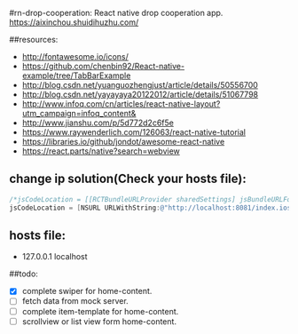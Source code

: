 #rn-drop-cooperation:
React native drop cooperation app. https://aixinchou.shuidihuzhu.com/

##resources:
+ http://fontawesome.io/icons/
+ https://github.com/chenbin92/React-native-example/tree/TabBarExample
+ http://blog.csdn.net/yuanguozhengjust/article/details/50556700
+ http://blog.csdn.net/yayayaya20122012/article/details/51067798
+ http://www.infoq.com/cn/articles/react-native-layout?utm_campaign=infoq_content&
+ http://www.jianshu.com/p/5d772d2c6f5e
+ https://www.raywenderlich.com/126063/react-native-tutorial
+ https://libraries.io/github/jondot/awesome-react-native
+ https://react.parts/native?search=webview

## change ip solution(Check your hosts file):
```objective-c
/*jsCodeLocation = [[RCTBundleURLProvider sharedSettings] jsBundleURLForBundleRoot:@"index.ios" fallbackResource:nil];*/
jsCodeLocation = [NSURL URLWithString:@"http://localhost:8081/index.ios.bundle?platform=ios&dev=true"];
```
## hosts file:
+ 127.0.0.1 localhost

##todo:
- [x] complete swiper for home-content.
- [ ] fetch data from mock server.
- [ ] complete item-template for home-content.
- [ ] scrollview or list view form home-content.

